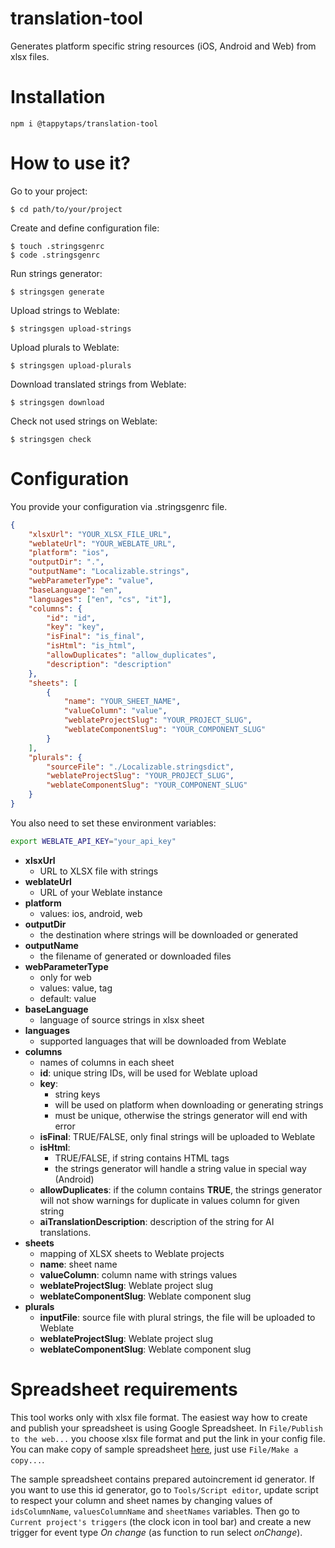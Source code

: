 # translation-tool

Generates platform specific string resources (iOS, Android and Web) from xlsx files.

# Installation

```
npm i @tappytaps/translation-tool
```

# How to use it?

Go to your project:

```
$ cd path/to/your/project
```

Create and define configuration file:

```
$ touch .stringsgenrc
$ code .stringsgenrc
```

Run strings generator:

```
$ stringsgen generate
```

Upload strings to Weblate:

```
$ stringsgen upload-strings
```

Upload plurals to Weblate:

```
$ stringsgen upload-plurals
```

Download translated strings from Weblate:

```
$ stringsgen download
```

Check not used strings on Weblate:

```
$ stringsgen check
```

# Configuration

You provide your configuration via .stringsgenrc file.

```json
{
    "xlsxUrl": "YOUR_XLSX_FILE_URL",
    "weblateUrl": "YOUR_WEBLATE_URL",
    "platform": "ios",
    "outputDir": ".",
    "outputName": "Localizable.strings",
    "webParameterType": "value",
    "baseLanguage": "en",
    "languages": ["en", "cs", "it"],
    "columns": {
        "id": "id",
        "key": "key",
        "isFinal": "is_final",
        "isHtml": "is_html",
        "allowDuplicates": "allow_duplicates",
        "description": "description"
    },
    "sheets": [
        {
            "name": "YOUR_SHEET_NAME",
            "valueColumn": "value",
            "weblateProjectSlug": "YOUR_PROJECT_SLUG",
            "weblateComponentSlug": "YOUR_COMPONENT_SLUG"
        }
    ],
    "plurals": {
        "sourceFile": "./Localizable.stringsdict",
        "weblateProjectSlug": "YOUR_PROJECT_SLUG",
        "weblateComponentSlug": "YOUR_COMPONENT_SLUG"
    }
}
```

You also need to set these environment variables:

```bash
export WEBLATE_API_KEY="your_api_key"
```

- **xlsxUrl**
    - URL to XLSX file with strings
- **weblateUrl**
    - URL of your Weblate instance
- **platform**
    - values: ios, android, web
- **outputDir**
    - the destination where strings will be downloaded or generated
- **outputName**
    - the filename of generated or downloaded files
- **webParameterType**
    - only for web
    - values: value, tag
    - default: value
- **baseLanguage**
    - language of source strings in xlsx sheet
- **languages**
    - supported languages that will be downloaded from Weblate
- **columns**
    - names of columns in each sheet
    - **id**: unique string IDs, will be used for Weblate upload
    - **key**:
        - string keys
        - will be used on platform when downloading or generating strings
        - must be unique, otherwise the strings generator will end with error
    - **isFinal**: TRUE/FALSE, only final strings will be uploaded to Weblate
    - **isHtml**:
        - TRUE/FALSE, if string contains HTML tags
        - the strings generator will handle a string value in special way (Android)
    - **allowDuplicates**: if the column contains **TRUE**, the strings generator will not show warnings for duplicate in values column for given string
    - **aiTranslationDescription**: description of the string for AI translations.
- **sheets**
    - mapping of XLSX sheets to Weblate projects
    - **name**: sheet name
    - **valueColumn**: column name with strings values
    - **weblateProjectSlug**: Weblate project slug
    - **weblateComponentSlug**: Weblate component slug
- **plurals**
    - **inputFile**: source file with plural strings, the file will be uploaded to Weblate
    - **weblateProjectSlug**: Weblate project slug
    - **weblateComponentSlug**: Weblate component slug

# Spreadsheet requirements

This tool works only with xlsx file format. The easiest way how to create and publish your spreadsheet is using Google Spreadsheet. In `File/Publish to the web...` you choose xlsx file format and put the link in your config file. You can make copy of sample spreadsheet [here](https://docs.google.com/spreadsheets/d/1Jwpwu6p4cFy8rMRmxHO9r5ft8NO86FwFGDMLVneNCTI/edit?ts=5c10d990#gid=0), just use `File/Make a copy...`.

The sample spreadsheet contains prepared autoincrement id generator. If you want to use this id generator, go to `Tools/Script editor`, update script to respect your column and sheet names by changing values of `idsColumnName`, `valuesColumnName` and `sheetNames` variables. Then go to `Current project's triggers` (the clock icon in tool bar) and create a new trigger for event type _On change_ (as function to run select _onChange_).
